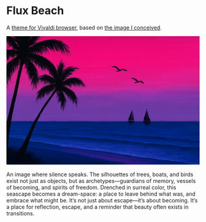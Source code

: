 # Flux Beach

A [theme for Vivaldi browser](https://themes.vivaldi.net/themes/ZQDJnjVbJLB), based on [the image I conceived](https://fortc.com/blog/flux-beach/).

![Flux Beach](./flux-beach.png)

An image where silence speaks. The silhouettes of trees, boats, and birds exist not just as objects, but as archetypes—guardians of memory, vessels of becoming, and spirits of freedom. Drenched in surreal color, this seascape becomes a dream-space: a place to leave behind what was, and embrace what might be. It’s not just about escape—it’s about becoming. It’s a place for reflection, escape, and a reminder that beauty often exists in transitions.
